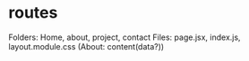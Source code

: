 # routes

Folders: Home, about, project, contact
Files: page.jsx, index.js, layout.module.css (About: content(data?))
